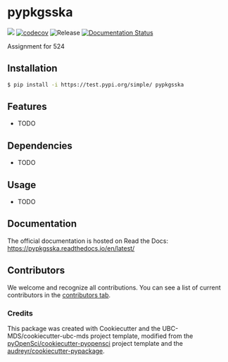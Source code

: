 # pypkgsska 

![](https://github.com/sukh2929/pypkgsska/workflows/build/badge.svg) [![codecov](https://codecov.io/gh/sukh2929/pypkgsska/branch/main/graph/badge.svg)](https://codecov.io/gh/sukh2929/pypkgsska) ![Release](https://github.com/sukh2929/pypkgsska/workflows/Release/badge.svg) [![Documentation Status](https://readthedocs.org/projects/pypkgsska/badge/?version=latest)](https://pypkgsska.readthedocs.io/en/latest/?badge=latest)

Assignment for 524

## Installation

```bash
$ pip install -i https://test.pypi.org/simple/ pypkgsska
```

## Features

- TODO

## Dependencies

- TODO

## Usage

- TODO

## Documentation

The official documentation is hosted on Read the Docs: https://pypkgsska.readthedocs.io/en/latest/

## Contributors

We welcome and recognize all contributions. You can see a list of current contributors in the [contributors tab](https://github.com/sukh2929/pypkgsska/graphs/contributors).

### Credits

This package was created with Cookiecutter and the UBC-MDS/cookiecutter-ubc-mds project template, modified from the [pyOpenSci/cookiecutter-pyopensci](https://github.com/pyOpenSci/cookiecutter-pyopensci) project template and the [audreyr/cookiecutter-pypackage](https://github.com/audreyr/cookiecutter-pypackage).

